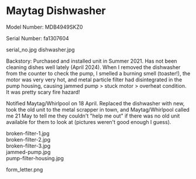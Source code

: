 # Maytag Dishwasher

Model Number:	MDB4949SKZ0

Serial Number:	fa1307604

serial_no.jpg
dishwasher.jpg

Backstory: Purchased and installed unit in Summer 2021. Has not been cleaning dishes well lately (April 2024). When I removed the dishwasher from the counter to check the pump, I smelled a burning smell (toaster!), the motor was very very hot, and metal particle filter had disintegrated in the pump housing, causing jammed pump > stuck motor > overheat condition. It was pretty scary fire hazard! 

Notified Maytag/Whirlpool on 18 April.  Replaced the dishwasher with new, took the old unit to the metal scrapper in town, and Maytag/Whirlpool called me 21 May to tell me they couldn't "help me out" if there was no old unit available for them to look at (pictures weren't good enough I guess).

broken-filter-1.jpg  
broken-filter-2.jpg         
broken-filter-3.jpg  
jammed-pump.jpg          
pump-filter-housing.jpg

form_letter.png

